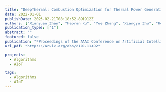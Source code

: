 ```yaml
---
title: "DeepThermal: Combustion Optimization for Thermal Power Generating Units Using Offline Reinforcement Learning"
date: 2022-01-01
publishDate: 2023-02-21T08:18:52.891912Z
authors: ["Xianyuan Zhan", "Haoran Xu", "Yue Zhang", "Xiangyu Zhu", "Honglei Yin", "Yu Zheng"]
publication_types: ["1"]
abstract: ""
featured: false
publication: "*Proceedings of the AAAI Conference on Artificial Intelligence*"
url_pdf: "https://arxiv.org/abs/2102.11492"

projects: 
  - Algorithms  
  - AIoT

tags:
  - Algorithms  
  - AIoT
---
```


